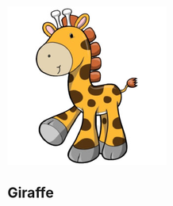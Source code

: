 <MTMarkdownOptions output='html4'>

<body>
<img src="resources/images/giraffe_page.png" align="middle">
</body>
</MTMarkdownOptions>

# Giraffe